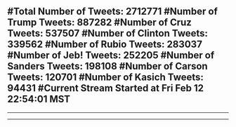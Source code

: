 #Total Number of Tweets: 2712771 
#Number of Trump Tweets: 887282
#Number of Cruz Tweets: 537507
#Number of Clinton Tweets: 339562
#Number of Rubio Tweets: 283037
#Number of Jeb! Tweets: 252205
#Number of Sanders Tweets: 198108
#Number of Carson Tweets: 120701
#Number of Kasich Tweets: 94431
#Current Stream Started at Fri Feb 12 22:54:01 MST
---
---
---
